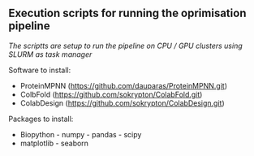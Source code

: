 ## Execution scripts for running the oprimisation pipeline 
*The scriptts are setup to run the pipeline on CPU / GPU clusters using SLURM as task manager*

Software to install: 
- ProteinMPNN (https://github.com/dauparas/ProteinMPNN.git)
- ColbFold    (https://github.com/sokrypton/ColabFold.git)
- ColabDesign (https://github.com/sokrypton/ColabDesign.git)

Packages to install:
- Biopython  - numpy  - pandas  - scipy
- matplotlib  - seaborn
